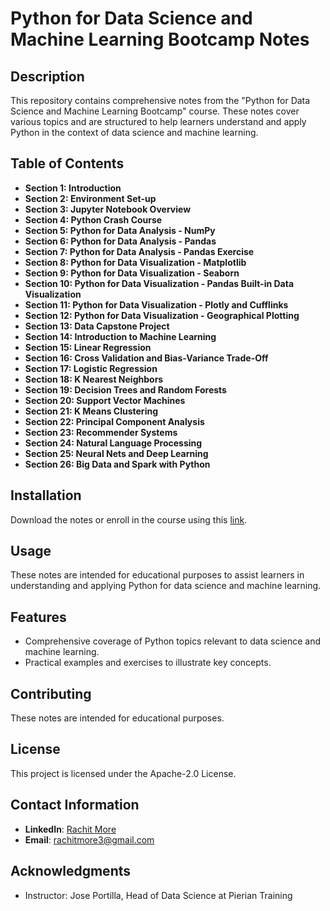 # Python for Data Science and Machine Learning Bootcamp Notes

## Description
This repository contains comprehensive notes from the "Python for Data Science and Machine Learning Bootcamp" course. These notes cover various topics and are structured to help learners understand and apply Python in the context of data science and machine learning.

## Table of Contents
- **Section 1: Introduction**
- **Section 2: Environment Set-up**
- **Section 3: Jupyter Notebook Overview**
- **Section 4: Python Crash Course**
- **Section 5: Python for Data Analysis - NumPy**
- **Section 6: Python for Data Analysis - Pandas**
- **Section 7: Python for Data Analysis - Pandas Exercise**
- **Section 8: Python for Data Visualization - Matplotlib**
- **Section 9: Python for Data Visualization - Seaborn**
- **Section 10: Python for Data Visualization - Pandas Built-in Data Visualization**
- **Section 11: Python for Data Visualization - Plotly and Cufflinks**
- **Section 12: Python for Data Visualization - Geographical Plotting**
- **Section 13: Data Capstone Project**
- **Section 14: Introduction to Machine Learning**
- **Section 15: Linear Regression**
- **Section 16: Cross Validation and Bias-Variance Trade-Off**
- **Section 17: Logistic Regression**
- **Section 18: K Nearest Neighbors**
- **Section 19: Decision Trees and Random Forests**
- **Section 20: Support Vector Machines**
- **Section 21: K Means Clustering**
- **Section 22: Principal Component Analysis**
- **Section 23: Recommender Systems**
- **Section 24: Natural Language Processing**
- **Section 25: Neural Nets and Deep Learning**
- **Section 26: Big Data and Spark with Python**

## Installation
Download the notes or enroll in the course using this [link](https://www.udemy.com/course/python-for-data-science-and-machine-learning-bootcamp/?couponCode=NVDIN35).

## Usage
These notes are intended for educational purposes to assist learners in understanding and applying Python for data science and machine learning.

## Features
- Comprehensive coverage of Python topics relevant to data science and machine learning.
- Practical examples and exercises to illustrate key concepts.

## Contributing
These notes are intended for educational purposes.

## License
This project is licensed under the Apache-2.0 License.

## Contact Information
- **LinkedIn**: [Rachit More](https://www.linkedin.com/in/rachit-more-30a63418a)
- **Email**: [rachitmore3@gmail.com](mailto:rachitmore3@gmail.com)

## Acknowledgments
- Instructor: Jose Portilla, Head of Data Science at Pierian Training
